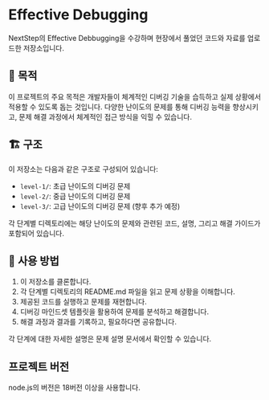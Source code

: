 # Effective Debugging

NextStep의 Effective Debbugging을 수강하며 현장에서 풀었던 코드와 자료를 업로드한 저장소입니다.

## 🎯 목적

이 프로젝트의 주요 목적은 개발자들이 체계적인 디버깅 기술을 습득하고 실제 상황에서 적용할 수 있도록 돕는 것입니다. 다양한 난이도의 문제를 통해 디버깅 능력을 향상시키고, 문제 해결 과정에서 체계적인 접근 방식을 익힐 수 있습니다.

## 🏗️ 구조

이 저장소는 다음과 같은 구조로 구성되어 있습니다:

- `level-1/`: 초급 난이도의 디버깅 문제
- `level-2/`: 중급 난이도의 디버깅 문제
- `level-3/`: 고급 난이도의 디버깅 문제 (향후 추가 예정)

각 단계별 디렉토리에는 해당 난이도의 문제와 관련된 코드, 설명, 그리고 해결 가이드가 포함되어 있습니다.

## 🚀 사용 방법

1. 이 저장소를 클론합니다.
2. 각 단계별 디렉토리의 README.md 파일을 읽고 문제 상황을 이해합니다.
3. 제공된 코드를 실행하고 문제를 재현합니다.
4. 디버깅 마인드셋 템플릿을 활용하여 문제를 분석하고 해결합니다.
5. 해결 과정과 결과를 기록하고, 필요하다면 공유합니다.

각 단계에 대한 자세한 설명은 문제 설명 문서에서 확인할 수 있습니다.

## 프로젝트 버전

node.js의 버전은 18버전 이상을 사용합니다.
